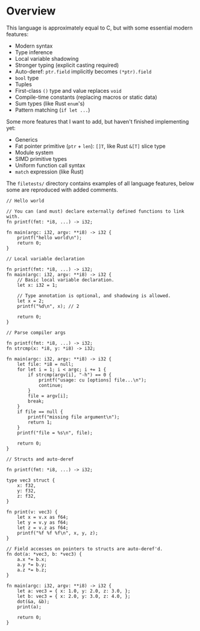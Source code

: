 # Overview

This language is approximately equal to C, but with some essential modern features:

- Modern syntax
- Type inference
- Local variable shadowing
- Stronger typing (explicit casting required)
- Auto-deref: `ptr.field` implicitly becomes `(*ptr).field`
- `bool` type
- Tuples
- First-class `()` type and value replaces `void`
- Compile-time constants (replacing macros or static data)
- Sum types (like Rust `enum`'s)
- Pattern matching (`if let ...`)

Some more features that I want to add, but haven't finished implementing yet:

- Generics
- Fat pointer primitive (`ptr` + `len`): `[]T`, like Rust `&[T]` slice type
- Module system
- SIMD primitive types
- Uniform function call syntax
- `match` expression (like Rust)

The `filetests/` directory contains examples of all language features, below
some are reproduced with added comments.

```
// Hello world

// You can (and must) declare externally defined functions to link with.
fn printf(fmt: *i8, ...) -> i32;

fn main(argc: i32, argv: **i8) -> i32 {
    printf("hello world\n");
    return 0;
}
```

```
// Local variable declaration

fn printf(fmt: *i8, ...) -> i32;
fn main(argc: i32, argv: **i8) -> i32 {
    // Basic local variable declaration.
    let x: i32 = 1;

    // Type annotation is optional, and shadowing is allowed.
    let x = 2;
    printf("%d\n", x); // 2

    return 0;
}
```

```
// Parse compiler args

fn printf(fmt: *i8, ...) -> i32;
fn strcmp(x: *i8, y: *i8) -> i32;

fn main(argc: i32, argv: **i8) -> i32 {
    let file: *i8 = null;
    for let i = 1; i < argc; i += 1 {
        if strcmp(argv[i], "-h") == 0 {
            printf("usage: cu [options] file...\n");
            continue;
        }
        file = argv[i];
        break;
    }
    if file == null {
        printf("missing file argument\n");
        return 1;
    }
    printf("file = %s\n", file);

    return 0;
}
```

```
// Structs and auto-deref

fn printf(fmt: *i8, ...) -> i32;

type vec3 struct {
    x: f32,
    y: f32,
    z: f32,
}

fn print(v: vec3) {
    let x = v.x as f64;
    let y = v.y as f64;
    let z = v.z as f64;
    printf("%f %f %f\n", x, y, z);
}

// Field accesses on pointers to structs are auto-deref'd.
fn dot(a: *vec3, b: *vec3) {
    a.x *= b.x;
    a.y *= b.y;
    a.z *= b.z;
}

fn main(argc: i32, argv: **i8) -> i32 {
    let a: vec3 = { x: 1.0, y: 2.0, z: 3.0, };
    let b: vec3 = { x: 2.0, y: 3.0, z: 4.0, };
    dot(&a, &b);
    print(a);

    return 0;
}
```
